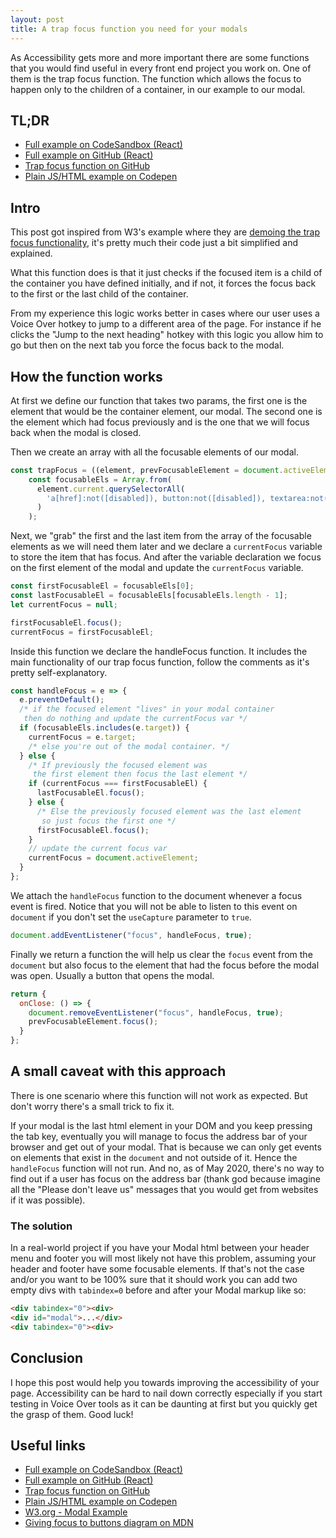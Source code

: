 ```yaml
---
layout: post
title: A trap focus function you need for your modals
---
```


As Accessibility gets more and more important there are some functions that you would find useful in every front end project you work on. One of them is the trap focus function. The function which allows the focus to happen only to the children of a container, in our example to our modal.

## TL;DR

- [Full example on CodeSandbox (React)](https://codesandbox.io/s/github/vaskort/trap-focus)
- [Full example on GitHub (React)](https://github.com/vaskort/trap-focus)
- [Trap focus function on GitHub](https://github.com/vaskort/trap-focus/blob/master/src/Modal/Modal.js#L7-L56)
- [Plain JS/HTML example on Codepen](https://codepen.io/vaskort/pen/LYpwjoj)

## Intro

This post got inspired from W3's example where they are [demoing the trap focus functionality](https://www.w3.org/TR/wai-aria-practices/examples/dialog-modal/dialog.html), it's pretty much their code just a bit simplified and explained.

What this function does is that it just checks if the focused item is a child of the container you have defined initially, and if not, it forces the focus back to the first or the last child of the container.

From my experience this logic works better in cases where our user uses a Voice Over hotkey to jump to a different area of the page. For instance if he clicks the "Jump to the next heading" hotkey with this logic you allow him to go but then on the next tab you force the focus back to the modal.

## How the function works

At first we define our function that takes two params, the first one is the element that would be the container element, our modal. The second one is the element which had focus previously and is the one that we will focus back when the modal is closed.

Then we create an array with all the focusable elements of our modal.

```javascript
const trapFocus = ((element, prevFocusableElement = document.activeElement) => {
    const focusableEls = Array.from(
      element.current.querySelectorAll(
        'a[href]:not([disabled]), button:not([disabled]), textarea:not([disabled]), input[type="text"]:not([disabled]), input[type="radio"]:not([disabled]), input[type="checkbox"]:not([disabled]), select:not([disabled])'
      )
    );
```

Next, we "grab" the first and the last item from the array of the focusable elements as we will need them later and we declare a `currentFocus` variable to store the item that has focus. And after the variable declaration we focus on the first element of the modal and update the `currentFocus` variable.

```javascript
const firstFocusableEl = focusableEls[0];
const lastFocusableEl = focusableEls[focusableEls.length - 1];
let currentFocus = null;

firstFocusableEl.focus();
currentFocus = firstFocusableEl;
```

Inside this function we declare the handleFocus function. It includes the main functionality of our trap focus function, follow the comments as it's pretty self-explanatory.

```javascript
const handleFocus = e => {
  e.preventDefault();
  /* if the focused element "lives" in your modal container
   then do nothing and update the currentFocus var */
  if (focusableEls.includes(e.target)) {
    currentFocus = e.target;
    /* else you're out of the modal container. */
  } else {
    /* If previously the focused element was
     the first element then focus the last element */
    if (currentFocus === firstFocusableEl) {
      lastFocusableEl.focus();
    } else {
      /* Else the previously focused element was the last element
       so just focus the first one */
      firstFocusableEl.focus();
    }
    // update the current focus var
    currentFocus = document.activeElement;
  }
};
```

We attach the `handleFocus` function to the document whenever a focus event is fired. Notice that you will not be able to listen to this event on `document` if you don't set the `useCapture` parameter to `true`.

```javascript
document.addEventListener("focus", handleFocus, true);
```

Finally we return a function the will help us clear the `focus` event from the `document` but also focus to the element that had the focus before the modal was open. Usually a button that opens the modal.

```javascript
return {
  onClose: () => {
    document.removeEventListener("focus", handleFocus, true);
    prevFocusableElement.focus();
  }
};
```

## A small caveat with this approach

There is one scenario where this function will not work as expected. But don't worry there's a small trick to fix it.

If your modal is the last html element in your DOM and you keep pressing the tab key, eventually you will manage to focus the address bar of your browser and get out of your modal. That is because we can only get events on elements that exist in the `document` and not outside of it. Hence the `handleFocus` function will not run. And no, as of May 2020, there's no way to find out if a user has focus on the address bar (thank god because imagine all the "Please don't leave us" messages that you would get from websites if it was possible).

### The solution

In a real-world project if you have your Modal html between your header menu and footer you will most likely not have this problem, assuming your header and footer have some focusable elements.
If that's not the case and/or you want to be 100% sure that it should work you can add two empty divs with `tabindex=0` before and after your Modal markup like so:

```html
<div tabindex="0"><div>
<div id="modal">...</div>
<div tabindex="0"><div>
```

## Conclusion

I hope this post would help you towards improving the accessibility of your page. Accessibility can be hard to nail down correctly especially if you start testing in Voice Over tools as it can be daunting at first but you quickly get the grasp of them. Good luck!

## Useful links

- [Full example on CodeSandbox (React)](https://codesandbox.io/s/github/vaskort/trap-focus)
- [Full example on GitHub (React)](https://github.com/vaskort/trap-focus)
- [Trap focus function on GitHub](https://github.com/vaskort/trap-focus/blob/master/src/Modal/Modal.js#L7-L56)
- [Plain JS/HTML example on Codepen](https://codepen.io/vaskort/pen/LYpwjoj)
- [W3.org - Modal Example](https://www.w3.org/TR/wai-aria-practices/examples/dialog-modal/dialog.html)
- [Giving focus to buttons diagram on MDN](https://developer.mozilla.org/en-US/docs/Web/HTML/Element/button#Clicking_and_focus)